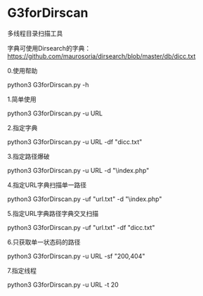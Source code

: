 # G3forDirscan
多线程目录扫描工具

字典可使用Dirsearch的字典：https://github.com/maurosoria/dirsearch/blob/master/db/dicc.txt

0.使用帮助

python3 G3forDirscan.py -h

1.简单使用

python3 G3forDirscan.py -u URL

2.指定字典

python3 G3forDirscan.py -u URL -df "dicc.txt"

3.指定路径爆破

python3 G3forDirscan.py -u URL -d "\index.php"

4.指定URL字典扫描单一路径

python3 G3forDirscan.py -uf "url.txt" -d "\index.php"

5.指定URL字典路径字典交叉扫描

python3 G3forDirscan.py -uf "url.txt" -df "dicc.txt"

6.只获取单一状态码的路径

python3 G3forDirscan.py -u URL -sf "200,404"

7.指定线程

python3 G3forDirscan.py -u URL -t 20
